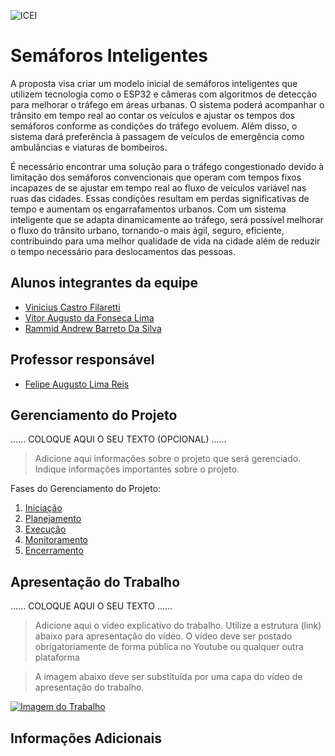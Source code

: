 ![ICEI](images/icei-pucminas.png)

# Semáforos Inteligentes

A proposta visa criar um modelo inicial de semáforos inteligentes que utilizem tecnologia como o ESP32 e câmeras com algoritmos de detecção para melhorar o tráfego em áreas urbanas. O sistema poderá acompanhar o trânsito em tempo real ao contar os veículos e ajustar os tempos dos semáforos conforme as condições do tráfego evoluem. Além disso, o sistema dará preferência à passagem de veículos de emergência como ambulâncias e viaturas de bombeiros.

É necessário encontrar uma solução para o tráfego congestionado devido à limitação dos semáforos convencionais que operam com tempos fixos incapazes de se ajustar em tempo real ao fluxo de veículos variável nas ruas das cidades. Essas condições resultam em perdas significativas de tempo e aumentam os engarrafamentos urbanos. Com um sistema inteligente que se adapta dinamicamente ao tráfego, será possível melhorar o fluxo do trânsito urbano, tornando-o mais ágil, seguro, eficiente, contribuindo para uma melhor qualidade de vida na cidade além de reduzir o tempo necessário para deslocamentos das pessoas.

## Alunos integrantes da equipe

* [Vinicius Castro Filaretti](https://github.com/ViniciusCasF)
* [Vitor Augusto da Fonseca Lima](https://github.com/Vitorlima841)
* [Rammid Andrew Barreto Da Silva](https://github.com/Rammid03)

## Professor responsável

* [Felipe Augusto Lima Reis](https://github.com/falreis)

## Gerenciamento do Projeto

......  COLOQUE AQUI O SEU TEXTO (OPCIONAL) ......

> Adicione aqui informações sobre o projeto que será gerenciado. 
> Indique informações importantes sobre o projeto.

Fases do Gerenciamento do Projeto:
1. [Iniciação](docs/01-iniciacao)
2. [Planejamento](docs/02-planejamento)
3. [Execução](docs/03-execucao)
4. [Monitoramento](docs/04-monitoramento)
5. [Encerramento](docs/05-encerramento)

## Apresentação do Trabalho

......  COLOQUE AQUI O SEU TEXTO ......

> Adicione aqui o vídeo explicativo do trabalho.
> Utilize a estrutura (link) abaixo para apresentação do vídeo.
> O vídeo deve ser postado obrigatoriamente de forma pública no Youtube ou qualquer outra plataforma 

> A imagem abaixo deve ser substituída por uma capa do vídeo de apresentação do trabalho.

[![Imagem do Trabalho](images/pucminas-video-youtube.jpg)]([https://www.youtube.com/watch?v=unq_cZ6NOwk](https://youtu.be/ZPJD5dnPUtI))

## Informações Adicionais



